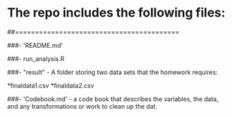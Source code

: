 # The repo includes the following files:
##=========================================

###- 'README.md'

###- run_analysis.R

###- "result" - A folder storing two data sets that the homework requires:

 *finaldata1.csv
 *finaldata2.csv

###- 'Codebook.md' - a code book that describes the variables, the data, and any transformations or work to clean up the dat.
